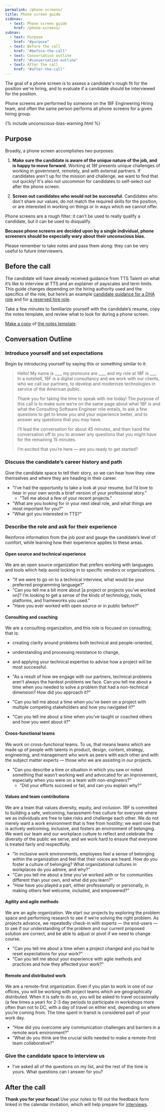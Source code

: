 ```yaml
---
permalink: /phone-screens/
title: Phone screen guide
sidenav:
  - text: Phone screen guide
    href: /phone-screens/
subnav:
  - text: Purpose
    href: "#purpose"
  - text: Before the call
    href: "#before-the-call"
  - text: Conversation outline
    href: "#conversation-outline"
  - text: After the call
    href: "#after-the-call"
---
```


The goal of a phone screen is to assess a candidate's rough fit for the position we're hiring, and to evaluate if a candidate should be interviewed for the position.

Phone screens are performed by someone on the 18F Engineering Hiring team, and often the same person performs all phone screens for a given hiring group.

{% include unconscious-bias-warning.html %}

## Purpose

Broadly, a phone screen accomplishes two purposes:

1. **Make sure the candidate is aware of the unique nature of the job, and is happy to move forward.** Working at 18f presents unique challenges of working in government, remotely, and with external partners. If candidates aren't up for the mission and challenge, we want to find that out quickly! It's also not uncommon for candidates to self-select out after the phone screen.

2. **Screen out candidates who would not be successful.** Candidates who don't share our values, do not match the required skills for the position, or are interested in working on things or in ways which we cannot offer.

Phone screens are a rough filter: it can't be used to really qualify a candidate, but it can be used to disqualify.

**Because phone screens are decided upon by a single individual, phone screeners should be especially wary about their unconscious bias.**

Please remember to take notes and pass them along: they can be very useful to future interviewers.

## Before the call

The candidate will have already received guidance from TTS Talent on what it’s like to interview at TTS and an explainer of payscales and term limits. This guide changes depending on the hiring authority used and the specifics of the role, but here’s an example [candidate guidance for a DHA role](https://docs.google.com/document/d/10n9DnWP07fjsRcM0Yw3z6OlbWi2nHcg0cKUhXIy-3po/edit) and for [a reserved hire role](https://docs.google.com/document/d/1ci_PgaJty6esQ_C0yk8DKP_8ySpdaxR9plVbK7AO95o/edit).

Take a few minutes to familiarize yourself with the candidate’s resume, copy the notes template, and review what to look for during a phone screen.

<a class="usa-button usa-button-primary" href="https://docs.google.com/document/d/1vMvOODdI_aRMPj6GpzkfY0KxmsUZLKCngun3ub6yJJY/copy">Make a copy</a> of [the notes template](https://docs.google.com/document/d/1vMvOODdI_aRMPj6GpzkfY0KxmsUZLKCngun3ub6yJJY/edit).

## Conversation Outline

### Introduce yourself and set expectations

Begin by introducing yourself by saying this or something similar to it:

> Hello! My name is \_\_\_, my pronouns are \_\_\_, and my role at 18F is \_\_\_. In a nutshell, 18F is a digital consultancy and we work with our clients, who we call our partners, to develop and modernize technologies in service of the American public.
>
> Thank you for taking the time to speak with me today! The purpose of this call is to make sure we’re on the same page about what 18F is and what the Consulting Software Engineer role entails, to ask a few questions to get to know you and your experience better, and to answer any questions that you may have.
>
> I’ll lead the conversation for about 45 minutes, and then hand the conversation off to you to answer any questions that you might have for the remaining 15 minutes.
>
> I’m excited that you’re here — are you ready to get started?

### Discuss the candidate’s career history and path

Give the candidate space to tell their story, so we can hear how they view themselves and where they are heading in their career.

- "I’ve had the opportunity to take a look at your resume, but I’d love to hear in your own words a brief version of your professional story."
  - "Tell me about a few of your recent projects."
- "What are you looking for in your next ideal role, and what things are most important for you?"
- "What got you interested in TTS?"

### Describe the role and ask for their experience

Reinforce information from the job post and gauge the candidate’s level of comfort, while learning how their experience applies to these areas.

#### Open source and technical experience

We are an open source organization that prefers working with languages and tools which help avoid locking in to specific vendors or organizations.

- "If we were to go on to a technical interview, what would be your preferred programming language?"
- "Can you tell me a bit more about [a project or projects you’ve worked on]? I’m looking to get a sense of the kinds of technology, tools, platforms, and frameworks you used."
- "Have you ever worked with open source or in public before?"

#### Consulting and coaching

We are a consulting organization, and this role is focused on consulting; that is:

- creating clarity around problems both technical and people-oriented,
- understanding and processing resistance to change,
- and applying your technical expertise to advise how a project will be most successful.

- "As a result of how we engage with our partners, technical problems aren’t always the hardest problems we face. Can you tell me about a time when you needed to solve a problem that had a non-technical dimension? How did you approach it?"
- "Can you tell me about a time when you've been on a project with multiple competing stakeholders and how you navigated it?"
- "Can you tell me about a time when you've taught or coached others and how you went about it?"

#### Cross-functional teams

We work on cross-functional teams. To us, that means teams which are made up of people with talents in product, design, content, strategy, engineering, and management who work as peers with each other and with the subject matter experts — those who we are assisting in our projects.

- "Can you describe a time or situation in which you saw or noted something that wasn’t working well and advocated for an improvement, especially when you were on a team with non-engineers?"
  - "Did your efforts succeed or fail, and can you explain why?"

#### Values and team contributions

We are a team that values diversity, equity, and inclusion. 18F is committed to building a safe, welcoming, harassment-free culture for everyone where we as individuals are free to take risks and challenge each other. We do not merely want a work environment that is free from hostility; we want one that is actively welcoming, inclusive, and fosters an environment of belonging. We want our team and our workplace culture to reflect and celebrate the diversity of the public we serve, and we work hard to ensure that everyone is treated fairly and respectfully.

- "In inclusive work environments, employees feel a sense of belonging within the organization and feel that their voices are heard. How do you foster a culture of belonging? What organizational cultures in workplaces do you admire, and why?"
- "Can you tell me about a time you’ve worked with or for communities different than your own, and what did you learn?"
- "How have you played a part, either professionally or personally, in making others feel welcome, included, and empowered?"

#### Agility and agile methods

We are an agile organization. We start our projects by exploring the problem space and performing research to see if we’re solving the right problem. As projects advance, we repeatedly check-in with experts — the end-users — to see if our understanding of the problem and our current proposed solution are correct, and be able to adjust or pivot if we need to change course.

- "Can you tell me about a time when a project changed and you had to reset expectations for your work?"
- "Can you tell me about your experience with agile methods and practices and how they affected your work?"

#### Remote and distributed work

We are a remote-first organization. Even if you plan to work in one of our offices, you will be working with project teams which are geographically distributed. When it is safe to do so, you will be asked to travel occasionally (a few times a year) for 2-3 day periods to participate in workshops more often than not to DC, with a day of travel on either end, depending on where you’re coming from. The time spent in transit is considered part of your work day.

- "How did you overcome any communication challenges and barriers in a remote work environment?"
- "What do you think are the crucial skills needed to make a remote-first team collaborative?"

### Give the candidate space to interview us

- I’ve asked all of the questions on my list, and the rest of the time is yours. What questions can I answer for you?

## After the call

**Thank you for your focus!** Use your notes to fill out the feedback form linked in the calendar invitation, which will help prepare for [interviews]({{site.baseurl}}/interviews/).
